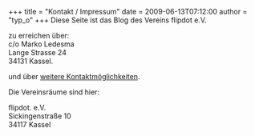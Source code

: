 +++
title = "Kontakt / Impressum"
date = 2009-06-13T07:12:00
author = "typ_o"
+++
Diese Seite ist das Blog des Vereins flipdot e.V.  
  
zu erreichen über:  
c/o Marko Ledesma  
Lange Strasse 24  
34131 Kassel.  
  
und über [weitere
Kontaktmöglichkeiten](http://flipdot.org/blog/index.php?/archives/13-Communication.html).  
  
Die Vereinsräume sind hier:  
  
flipdot. e.V.  
Sickingenstraße 10  
34117 Kassel
